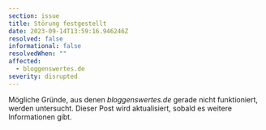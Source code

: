```yaml
---
section: issue
title: Störung festgestellt
date: 2023-09-14T13:59:16.946246Z
resolved: false
informational: false
resolvedWhen: ""
affected:
  - bloggenswertes.de
severity: disrupted
---
```

Mögliche Gründe, aus denen *bloggenswertes.de* gerade nicht funktioniert, werden untersucht. Dieser Post wird aktualisiert, sobald es weitere Informationen gibt.

        